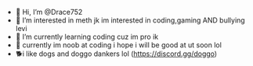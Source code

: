 - 👋 Hi, I’m @Drace752
- 👀 I’m interested in meth jk im interested in coding,gaming AND bullying levi
- 🌱 I’m currently learning coding cuz im pro ik
- 🗿 currently im noob at coding i hope i will be good at ut soon lol
- 🐕i like dogs and doggo dankers lol (https://discord.gg/doggo)

<!---
Drace752/Drace752 is a ✨ special ✨ repository because its `README.md` (this file) appears on your GitHub profile.
You can click the Preview link to take a look at your changes.
--->
